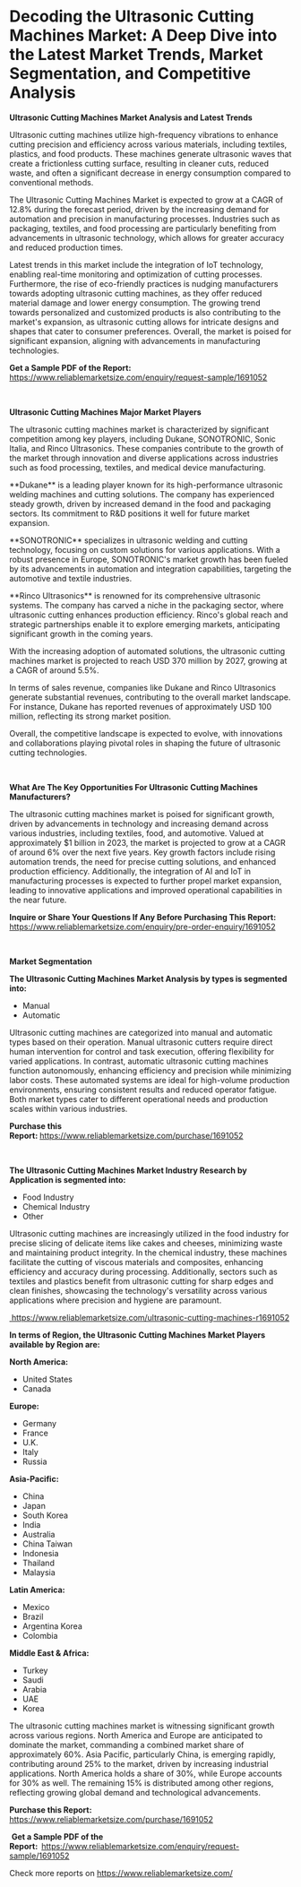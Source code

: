 <p><h1>Decoding the Ultrasonic Cutting Machines Market: A Deep Dive into the Latest Market Trends, Market Segmentation, and Competitive Analysis</h1></p><p><strong>Ultrasonic Cutting Machines Market Analysis and Latest Trends</strong></p>
<p><p>Ultrasonic cutting machines utilize high-frequency vibrations to enhance cutting precision and efficiency across various materials, including textiles, plastics, and food products. These machines generate ultrasonic waves that create a frictionless cutting surface, resulting in cleaner cuts, reduced waste, and often a significant decrease in energy consumption compared to conventional methods.</p><p>The Ultrasonic Cutting Machines Market is expected to grow at a CAGR of 12.8% during the forecast period, driven by the increasing demand for automation and precision in manufacturing processes. Industries such as packaging, textiles, and food processing are particularly benefiting from advancements in ultrasonic technology, which allows for greater accuracy and reduced production times.</p><p>Latest trends in this market include the integration of IoT technology, enabling real-time monitoring and optimization of cutting processes. Furthermore, the rise of eco-friendly practices is nudging manufacturers towards adopting ultrasonic cutting machines, as they offer reduced material damage and lower energy consumption. The growing trend towards personalized and customized products is also contributing to the market's expansion, as ultrasonic cutting allows for intricate designs and shapes that cater to consumer preferences. Overall, the market is poised for significant expansion, aligning with advancements in manufacturing technologies.</p></p>
<p><strong>Get a Sample PDF of the Report:&nbsp;</strong> <a href="https://www.reliablemarketsize.com/enquiry/request-sample/1691052?utm_campaign=3555&utm_medium=2&utm_source=Github&utm_content=ia&utm_term=11042025&utm_id=ultrasonic-cutting-machines">https://www.reliablemarketsize.com/enquiry/request-sample/1691052</a></p>
<p>&nbsp;</p>
<p><strong>Ultrasonic Cutting Machines Major Market Players</strong></p>
<p><p>The ultrasonic cutting machines market is characterized by significant competition among key players, including Dukane, SONOTRONIC, Sonic Italia, and Rinco Ultrasonics. These companies contribute to the growth of the market through innovation and diverse applications across industries such as food processing, textiles, and medical device manufacturing.</p><p>**Dukane** is a leading player known for its high-performance ultrasonic welding machines and cutting solutions. The company has experienced steady growth, driven by increased demand in the food and packaging sectors. Its commitment to R&D positions it well for future market expansion.</p><p>**SONOTRONIC** specializes in ultrasonic welding and cutting technology, focusing on custom solutions for various applications. With a robust presence in Europe, SONOTRONIC's market growth has been fueled by its advancements in automation and integration capabilities, targeting the automotive and textile industries.</p><p>**Rinco Ultrasonics** is renowned for its comprehensive ultrasonic systems. The company has carved a niche in the packaging sector, where ultrasonic cutting enhances production efficiency. Rinco's global reach and strategic partnerships enable it to explore emerging markets, anticipating significant growth in the coming years.</p><p>With the increasing adoption of automated solutions, the ultrasonic cutting machines market is projected to reach USD 370 million by 2027, growing at a CAGR of around 5.5%. </p><p>In terms of sales revenue, companies like Dukane and Rinco Ultrasonics generate substantial revenues, contributing to the overall market landscape. For instance, Dukane has reported revenues of approximately USD 100 million, reflecting its strong market position.</p><p>Overall, the competitive landscape is expected to evolve, with innovations and collaborations playing pivotal roles in shaping the future of ultrasonic cutting technologies.</p></p>
<p>&nbsp;</p>
<p><strong>What Are The Key Opportunities For Ultrasonic Cutting Machines Manufacturers?</strong></p>
<p><p>The ultrasonic cutting machines market is poised for significant growth, driven by advancements in technology and increasing demand across various industries, including textiles, food, and automotive. Valued at approximately $1 billion in 2023, the market is projected to grow at a CAGR of around 6% over the next five years. Key growth factors include rising automation trends, the need for precise cutting solutions, and enhanced production efficiency. Additionally, the integration of AI and IoT in manufacturing processes is expected to further propel market expansion, leading to innovative applications and improved operational capabilities in the near future.</p></p>
<p><strong>Inquire or Share Your Questions If Any Before Purchasing This Report:</strong> <a href="https://www.reliablemarketsize.com/enquiry/pre-order-enquiry/1691052?utm_campaign=3555&utm_medium=2&utm_source=Github&utm_content=ia&utm_term=11042025&utm_id=ultrasonic-cutting-machines">https://www.reliablemarketsize.com/enquiry/pre-order-enquiry/1691052</a></p>
<p>&nbsp;</p>
<p><strong>Market Segmentation</strong></p>
<p><strong>The Ultrasonic Cutting Machines Market Analysis by types is segmented into:</strong></p>
<p><ul><li>Manual</li><li>Automatic</li></ul></p>
<p><p>Ultrasonic cutting machines are categorized into manual and automatic types based on their operation. Manual ultrasonic cutters require direct human intervention for control and task execution, offering flexibility for varied applications. In contrast, automatic ultrasonic cutting machines function autonomously, enhancing efficiency and precision while minimizing labor costs. These automated systems are ideal for high-volume production environments, ensuring consistent results and reduced operator fatigue. Both market types cater to different operational needs and production scales within various industries.</p></p>
<p><strong>Purchase this Report:&nbsp;</strong><a href="https://www.reliablemarketsize.com/purchase/1691052?utm_campaign=3555&utm_medium=2&utm_source=Github&utm_content=ia&utm_term=11042025&utm_id=ultrasonic-cutting-machines">https://www.reliablemarketsize.com/purchase/1691052</a></p>
<p>&nbsp;</p>
<p><strong>The Ultrasonic Cutting Machines Market Industry Research by Application is segmented into:</strong></p>
<p><ul><li>Food Industry</li><li>Chemical Industry</li><li>Other</li></ul></p>
<p><p>Ultrasonic cutting machines are increasingly utilized in the food industry for precise slicing of delicate items like cakes and cheeses, minimizing waste and maintaining product integrity. In the chemical industry, these machines facilitate the cutting of viscous materials and composites, enhancing efficiency and accuracy during processing. Additionally, sectors such as textiles and plastics benefit from ultrasonic cutting for sharp edges and clean finishes, showcasing the technology's versatility across various applications where precision and hygiene are paramount.</p></p>
<p><a href="https://www.reliablemarketsize.com/ultrasonic-cutting-machines-r1691052?utm_campaign=3555&utm_medium=2&utm_source=Github&utm_content=ia&utm_term=11042025&utm_id=ultrasonic-cutting-machines">&nbsp;https://www.reliablemarketsize.com/ultrasonic-cutting-machines-r1691052</a></p>
<p><strong>In terms of Region, the Ultrasonic Cutting Machines Market Players available by Region are:</strong></p>
<p>
    <p> <strong> North America: </strong>
        <ul>
            <li>United States</li>
            <li>Canada</li>
        </ul>
        </p> 
    <p> <strong> Europe: </strong>
        <ul>
            <li>Germany</li>
            <li>France</li>
            <li>U.K.</li>
            <li>Italy</li>
            <li>Russia</li>
        </ul>
        </p> 
    <p> <strong> Asia-Pacific: </strong>
        <ul>
            <li>China</li>
            <li>Japan</li>
            <li>South Korea</li>
            <li>India</li>
            <li>Australia</li>
            <li>China Taiwan</li>
            <li>Indonesia</li>
            <li>Thailand</li>
            <li>Malaysia</li>
        </ul>
        </p> 
    <p> <strong> Latin America: </strong>
        <ul>
            <li>Mexico</li>
            <li>Brazil</li>
            <li>Argentina Korea</li>
            <li>Colombia</li>
        </ul>
        </p> 
    <p> <strong> Middle East & Africa: </strong>
        <ul>
            <li>Turkey</li>
            <li>Saudi</li>
            <li>Arabia</li>
            <li>UAE</li>
            <li>Korea</li>
        </ul>
    </p>
    </p>
<p><p>The ultrasonic cutting machines market is witnessing significant growth across various regions. North America and Europe are anticipated to dominate the market, commanding a combined market share of approximately 60%. Asia Pacific, particularly China, is emerging rapidly, contributing around 25% to the market, driven by increasing industrial applications. North America holds a share of 30%, while Europe accounts for 30% as well. The remaining 15% is distributed among other regions, reflecting growing global demand and technological advancements.</p></p>
<p><strong>Purchase this Report: </strong><a href="https://www.reliablemarketsize.com/purchase/1691052?utm_campaign=3555&utm_medium=2&utm_source=Github&utm_content=ia&utm_term=11042025&utm_id=ultrasonic-cutting-machines">https://www.reliablemarketsize.com/purchase/1691052</a></p>
<p>&nbsp;<strong>Get a Sample PDF of the Report:&nbsp;&nbsp;</strong><a href="https://www.reliablemarketsize.com/enquiry/request-sample/1691052?utm_campaign=3555&utm_medium=2&utm_source=Github&utm_content=ia&utm_term=11042025&utm_id=ultrasonic-cutting-machines">https://www.reliablemarketsize.com/enquiry/request-sample/1691052</a></p>
<p><strong></strong></p>
<p>Check more reports on <a href="https://www.reliablemarketsize.com/?utm_campaign=3555&utm_medium=2&utm_source=Github&utm_content=ia&utm_term=11042025&utm_id=ultrasonic-cutting-machines">https://www.reliablemarketsize.com/</a></p>